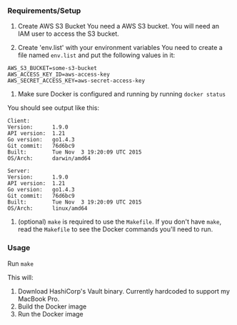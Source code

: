 ### Requirements/Setup

 1. Create AWS S3 Bucket
You need a AWS S3 bucket. You will need an IAM user to access the S3 bucket.

 1. Create 'env.list' with your environment variables
You need to create a file named `env.list` and put the following values in it:

 ```
 AWS_S3_BUCKET=some-s3-bucket
 AWS_ACCESS_KEY_ID=aws-access-key
 AWS_SECRET_ACCESS_KEY=aws-secret-access-key
 ```
 
 1. Make sure Docker is configured and running by running `docker status`

 You should see output like this:
 ```
Client:
 Version:      1.9.0
 API version:  1.21
 Go version:   go1.4.3
 Git commit:   76d6bc9
 Built:        Tue Nov  3 19:20:09 UTC 2015
 OS/Arch:      darwin/amd64

Server:
 Version:      1.9.0
 API version:  1.21
 Go version:   go1.4.3
 Git commit:   76d6bc9
 Built:        Tue Nov  3 19:20:09 UTC 2015
 OS/Arch:      linux/amd64
```
 1. (optional) `make` is required to use the `Makefile`. If you don't have `make`, read the `Makefile` to see the Docker commands you'll need to run.

### Usage
Run `make`

This will:
 1. Download HashiCorp's Vault binary. Currently hardcoded to support my MacBook Pro.
 1. Build the Docker image
 1. Run the Docker image
